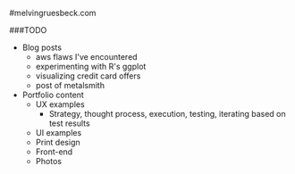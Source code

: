 #melvingruesbeck.com

###TODO
- Blog posts
  - aws flaws I've encountered
  - experimenting with R's ggplot
  - visualizing credit card offers
  - post of metalsmith
- Portfolio content
  - UX examples
    - Strategy, thought process, execution, testing, iterating based on test results
  - UI examples
  - Print design
  - Front-end 
  - Photos
